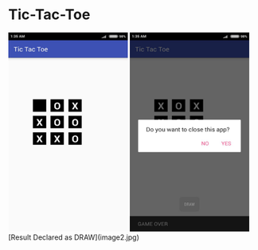 # Tic-Tac-Toe
<img src="image1.jpg" height = "400" width = "240">
<img src="image2.jpg" height = "400" width = "240">
 [Result Declared as DRAW](image2.jpg)

